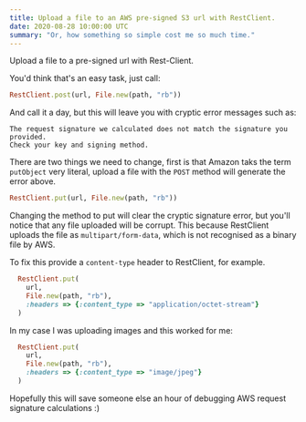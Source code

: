 ```yaml
---
title: Upload a file to an AWS pre-signed S3 url with RestClient.
date: 2020-08-28 10:00:00 UTC
summary: "Or, how something so simple cost me so much time."
---
```


Upload a file to a pre-signed url with Rest-Client.

You'd think that's an easy task, just call:

```ruby
RestClient.post(url, File.new(path, "rb"))
```

And call it a day, but this will leave you with cryptic error messages such as:

```
The request signature we calculated does not match the signature you provided.
Check your key and signing method.
```

There are two things we need to change, first is that Amazon taks the term `putObject` very literal, upload a file with the `POST` method will generate the error above.

```ruby
RestClient.put(url, File.new(path, "rb"))
```

Changing the method to put will clear the cryptic signature error, but you'll notice that any file uploaded will be corrupt. This because RestClient uploads the file as `multipart/form-data`, which is not recognised as a binary file by AWS.

To fix this provide a `content-type` header to RestClient, for example.

```ruby
  RestClient.put(
    url,
    File.new(path, "rb"),
    :headers => {:content_type => "application/octet-stream"}
  )
```

In my case I was uploading images and this worked for me:

```ruby
  RestClient.put(
    url,
    File.new(path, "rb"),
    :headers => {:content_type => "image/jpeg"}
  )
```

Hopefully this will save someone else an hour of debugging AWS request signature calculations :)
